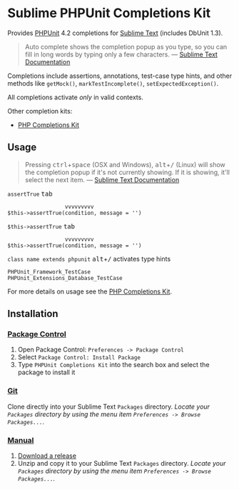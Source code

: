 Sublime PHPUnit Completions Kit
===============================

Provides [PHPUnit](http://phpunit.de) 4.2 completions for [Sublime Text](http://www.sublimetext.com)
(includes DbUnit 1.3).

> Auto complete shows the completion popup as you type, so you can fill in long
> words by typing only a few characters. &mdash; [Sublime Text Documentation](http://www.sublimetext.com/docs/3/auto_complete.html)

Completions include assertions, annotations, test-case type hints, and other
methods like `getMock()`, `markTestIncomplete()`, `setExpectedException()`.

All completions activate *only* in valid contexts.

Other completion kits:

* [PHP Completions Kit](https://github.com/gerardroche/sublime-phpck)

Usage
-----

> Pressing <kbd>ctrl</kbd>+<kbd>space</kbd> (OSX and Windows),
> <kbd>alt</kbd>+<kbd>/</kbd> (Linux) will show the completion popup if it's not
> currently showing.  If it is showing, it'll select the next item.
> &mdash; [Sublime Text Documentation](http://www.sublimetext.com/docs/3/auto_complete.html)

`assertTrue` <kbd>tab</kbd>

                      vvvvvvvvv
    $this->assertTrue(condition, message = '')

`$this->assertTrue` <kbd>tab</kbd>

                      vvvvvvvvv
    $this->assertTrue(condition, message = '')

`class name extends phpunit` <kbd>alt</kbd>+<kbd>/</kbd> activates type hints

    PHPUnit_Framework_TestCase
    PHPUnit_Extensions_Database_TestCase

For more details on usage see the [PHP Completions Kit](https://github.com/gerardroche/sublime-phpck).

Installation
------------

### [Package Control](https://sublime.wbond.net/installation)

1. Open Package Control: `Preferences -> Package Control`
2. Select `Package Control: Install Package`
3. Type `PHPUnit Completions Kit` into the search box and select the package to
install it

### [Git](http://git-scm.com)

Clone directly into your Sublime Text `Packages` directory.  *Locate your
`Packages` directory by using the menu item `Preferences -> Browse Packages...`.*

### [Manual](http://www.sublimetext.com/docs/3/packages.html)

1. [Download a release](https://github.com/gerardroche/sublime-phpunitck/releases)
2. Unzip and copy it to your Sublime Text `Packages` directory.  *Locate your
`Packages` directory by using the menu item
`Preferences -> Browse Packages...`.*
